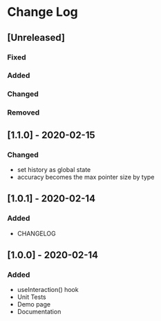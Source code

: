 # Change Log

## [Unreleased]

### Fixed

### Added

### Changed

### Removed

## [1.1.0] - 2020-02-15

### Changed

- set history as global state
- accuracy becomes the max pointer size by type

## [1.0.1] - 2020-02-14

### Added

- CHANGELOG

## [1.0.0] - 2020-02-14

### Added

- useInteraction() hook
- Unit Tests
- Demo page
- Documentation
